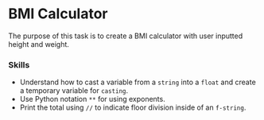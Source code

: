 # BMI Calculator
The purpose of this task is to create a BMI calculator with user inputted height and weight.

### Skills
- Understand how to cast a variable from a `string` into a `float` and create a temporary variable for `casting`.
- Use Python notation `**` for using exponents.
- Print the total using `//` to indicate floor division inside of an `f-string`.
